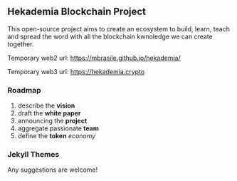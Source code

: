 ## Hekademia Blockchain Project

This open-source project aims to create an ecosystem to build, learn, teach and spread the word with all the blockchain kwnoledge we can create together.

Temporary web2 url: https://mbrasile.github.io/hekademia/

Temporary web3 url: https://hekademia.crypto

### Roadmap

1. describe the **vision**
2. draft the **white paper**
3. announcing the **project**
4. aggregate passionate **team**
5. define the **token** _economy_

### Jekyll Themes

Any suggestions are welcome!
